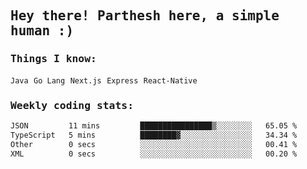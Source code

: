 <samp>
    <h2>Hey there! Parthesh here, a simple human :)</h2>
    <h3>Things I know: </h3>
    <code>Java</code> <code>Go Lang</code> <code>Next.js</code> <code>Express</code> <code>React-Native</code>
    <h3>Weekly coding stats:</h3>
<!--START_SECTION:waka-->

```txt
JSON         11 mins         ████████████████▒░░░░░░░░   65.05 %
TypeScript   5 mins          ████████▓░░░░░░░░░░░░░░░░   34.34 %
Other        0 secs          ░░░░░░░░░░░░░░░░░░░░░░░░░   00.41 %
XML          0 secs          ░░░░░░░░░░░░░░░░░░░░░░░░░   00.20 %
```

<!--END_SECTION:waka-->
</samp>
